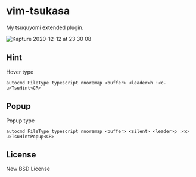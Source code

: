 # vim-tsukasa

My tsuquyomi extended plugin.

![Kapture 2020-12-12 at 23 30 08](https://user-images.githubusercontent.com/56591/101987140-99256f00-3cd5-11eb-86fa-472f44fe223a.gif)

## Hint

Hover type

```vim
autocmd FileType typescript nnoremap <buffer> <leader>h :<c-u>TsuHint<CR>
```

## Popup

Popup type

```vim
autocmd FileType typescript nnoremap <buffer> <silent> <leader>p :<c-u>TsuHintPopup<CR>
```

## License

New BSD License
